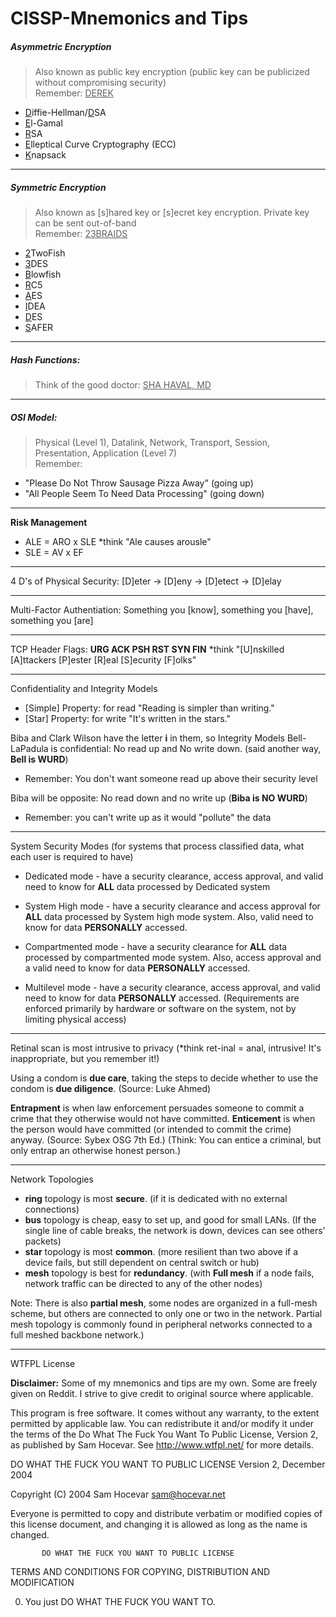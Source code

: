 # CISSP-Mnemonics and Tips


##### Asymmetric Encryption  
> Also known as public key encryption (public key can be publicized without compromising security)<br>
  Remember: <ins>DEREK</ins>   
  * <ins>D</ins>iffie-Hellman/<ins>D</ins>SA 
  * <ins>E</ins>l-Gamal 
  * <ins>R</ins>SA
  * <ins>E</ins>lleptical Curve Cryptography (ECC)
  * <ins>K</ins>napsack
--------------------------------------------------------------------------------------------------------------------------
##### Symmetric Encryption  
> Also known as [s]hared key or [s]ecret key encryption.  Private key can be sent out-of-band<br>
  Remember: <ins>23BRAIDS</ins>   
  * <ins>2</ins>TwoFish
  * <ins>3</ins>DES
  * <ins>B</ins>lowfish
  * <ins>R</ins>C5
  * <ins>A</ins>ES
  * <ins>I</ins>DEA
  * <ins>D</ins>ES
  * <ins>S</ins>AFER
--------------------------------------------------------------------------------------------------------------------------
##### Hash Functions: 
> Think of the good doctor: <ins>SHA HAVAL, MD</ins>

--------------------------------------------------------------------------------------------------------------------------  
##### OSI Model:  
> Physical (Level 1), Datalink, Network, Transport, Session, Presentation, Application (Level 7)<br>
  Remember: 
  * "Please Do Not Throw Sausage Pizza Away" (going up)
  * "All People Seem To Need Data Processing" (going down)
--------------------------------------------------------------------------------------------------------------------------
**Risk Management**
  * ALE = ARO x SLE   *think  "Ale causes arousle" 
  * SLE = AV x EF
  
--------------------------------------------------------------------------------------------------------------------------  
4 D's of Physical Security: [D]eter → [D]eny → [D]etect → [D]elay

--------------------------------------------------------------------------------------------------------------------------
Multi-Factor Authentiation:  Something you [know], something you [have], something you [are]

--------------------------------------------------------------------------------------------------------------------------
TCP Header Flags:  **URG  ACK  PSH  RST  SYN  FIN**
  *think "[U]nskilled [A]ttackers [P]ester [R]eal [S]ecurity [F]olks"
  
--------------------------------------------------------------------------------------------------------------------------
Confidentiality and Integrity Models
* [Simple] Property: for read "Reading is simpler than writing."
* [Star] Property:  for write  "It's written in the stars."

Biba and Clark Wilson have the letter **i** in them, so Integrity Models
Bell-LaPadula is confidential:  No read up and No write down.  (said another way, **Bell is WURD**) 
  * Remember:  You don't want someone read up above their security level
  
Biba will be opposite:  No read down and no write up  (**Biba is NO WURD**) 
  * Remember: you can't write up as it would "pollute" the data
--------------------------------------------------------------------------------------------------------------------------             
System Security Modes (for systems that process classified data, what each user is required to have)

  * Dedicated mode - have a security clearance, access approval, and valid need to know for **ALL** data processed by Dedicated system 
  
  * System High mode - have a security clearance and access approval for **ALL** data processed by System high mode system.  Also, valid need to know for data **PERSONALLY** accessed.
  
  * Compartmented mode - have a security clearance for **ALL** data processed by compartmented mode system.  Also, access approval and a valid need to know for data **PERSONALLY** accessed.
  
  * Multilevel mode - have a security clearance, access approval, and valid need to know for data **PERSONALLY** accessed.  (Requirements are enforced primarily by hardware or software on the system, not by limiting physical access)
--------------------------------------------------------------------------------------------------------------------------
Retinal scan is most intrusive to privacy  (*think ret-inal = anal, intrusive!  It's inappropriate, but you remember it!) 

Using a condom is **due care**, taking the steps to decide whether to use the condom is **due diligence**. (Source: Luke Ahmed)

**Entrapment** is when law enforcement persuades someone to commit a crime that they otherwise would not have committed. **Enticement** is when the person would have committed (or intended to commit the crime) anyway.   (Source: Sybex OSG 7th Ed.)
  (Think: You can entice a criminal, but only entrap an otherwise honest person.)

--------------------------------------------------------------------------------------------------------------------------
Network Topologies
* **ring** topology is most **secure**. (if it is dedicated with no external connections)
* **bus** topology is cheap, easy to set up, and good for small LANs. (If the single line of cable breaks, the network is down, devices can see others' packets)
* **star** topology is most **common**.  (more resilient than two above if a device fails, but still dependent on central switch or hub)
* **mesh** topology is best for **redundancy**.  (with **Full mesh** if a node fails, network traffic can be directed to any of the other nodes) 
              
Note: There is also **partial mesh**, some nodes are organized in a full-mesh scheme, but others are connected to only one or two in the network. Partial mesh topology is commonly found in peripheral networks connected to a full meshed backbone network.)
   

--------------------------------------------------------------------------------------------------------------------------

          
          
          
          
          
          
          
          
          
          
          
          
          
          
          
          
          
          
          
          
          
          
          
          
          
          
          
WTFPL License

**Disclaimer:** Some of my mnemonics and tips are my own.  Some are freely given on Reddit.  I strive to give credit to original source where applicable.

This program is free software. It comes without any warranty,
to the extent permitted by applicable law.
You can redistribute it and/or modify it under the terms of the
Do What The Fuck You Want To Public License,
Version 2, as published by Sam Hocevar.
See http://www.wtfpl.net/ for more details.

   DO WHAT THE FUCK YOU WANT TO PUBLIC LICENSE
                   Version 2, December 2004
 
Copyright (C) 2004 Sam Hocevar <sam@hocevar.net>

Everyone is permitted to copy and distribute verbatim or modified
copies of this license document, and changing it is allowed as long
as the name is changed.
 
           DO WHAT THE FUCK YOU WANT TO PUBLIC LICENSE
  TERMS AND CONDITIONS FOR COPYING, DISTRIBUTION AND MODIFICATION

 0. You just DO WHAT THE FUCK YOU WANT TO.
